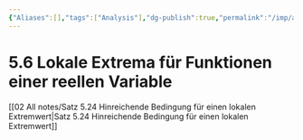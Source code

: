 ```yaml
---
{"Aliases":[],"tags":["Analysis"],"dg-publish":true,"permalink":"/imp/analysis-2/5-differentialrechnung-fuer-funktion-einer-reellen-variablen/5-6-lokale-extrema-fuer-funktionen-einer-reellen-variable/","dgHomeLink":true,"dgPassFrontmatter":true}
---
```


# 5.6 Lokale Extrema für Funktionen einer reellen Variable
[[02 All notes/Satz 5.24 Hinreichende Bedingung für einen lokalen Extremwert|Satz 5.24 Hinreichende Bedingung für einen lokalen Extremwert]]